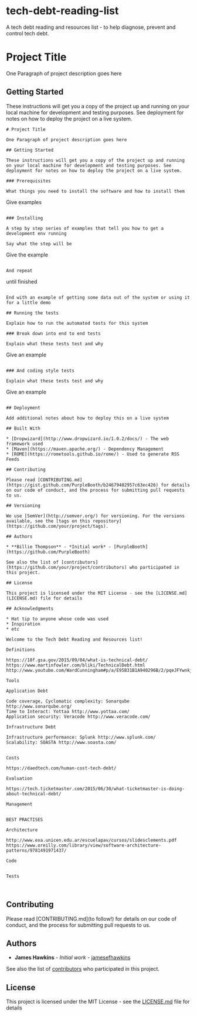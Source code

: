 # tech-debt-reading-list
A tech debt reading and resources list - to help diagnose, prevent and control tech debt.
# Project Title

One Paragraph of project description goes here

## Getting Started

These instructions will get you a copy of the project up and running on your local machine for development and testing purposes. See deployment for notes on how to deploy the project on a live system.


```
# Project Title

One Paragraph of project description goes here

## Getting Started

These instructions will get you a copy of the project up and running on your local machine for development and testing purposes. See deployment for notes on how to deploy the project on a live system.

### Prerequisites

What things you need to install the software and how to install them

```
Give examples
```

### Installing

A step by step series of examples that tell you how to get a development env running

Say what the step will be

```
Give the example
```

And repeat

```
until finished
```

End with an example of getting some data out of the system or using it for a little demo

## Running the tests

Explain how to run the automated tests for this system

### Break down into end to end tests

Explain what these tests test and why

```
Give an example
```

### And coding style tests

Explain what these tests test and why

```
Give an example
```

## Deployment

Add additional notes about how to deploy this on a live system

## Built With

* [Dropwizard](http://www.dropwizard.io/1.0.2/docs/) - The web framework used
* [Maven](https://maven.apache.org/) - Dependency Management
* [ROME](https://rometools.github.io/rome/) - Used to generate RSS Feeds

## Contributing

Please read [CONTRIBUTING.md](https://gist.github.com/PurpleBooth/b24679402957c63ec426) for details on our code of conduct, and the process for submitting pull requests to us.

## Versioning

We use [SemVer](http://semver.org/) for versioning. For the versions available, see the [tags on this repository](https://github.com/your/project/tags). 

## Authors

* **Billie Thompson** - *Initial work* - [PurpleBooth](https://github.com/PurpleBooth)

See also the list of [contributors](https://github.com/your/project/contributors) who participated in this project.

## License

This project is licensed under the MIT License - see the [LICENSE.md](LICENSE.md) file for details

## Acknowledgments

* Hat tip to anyone whose code was used
* Inspiration
* etc

Welcome to the Tech Debt Reading and Resources list!

Definitions

https://18f.gsa.gov/2015/09/04/what-is-technical-debt/
https://www.martinfowler.com/bliki/TechnicalDebt.html
http://www.youtube.com/WardCunningham#p/a/E95B31B1A940296B/2/pqeJFYwnkjE

Tools

Application Debt

Code coverage, Cyclomatic complexity: Sonarqube http://www.sonarqube.org/
Time to Interact: Yottaa http://www.yottaa.com/
Application security: Veracode http://www.veracode.com/

Infrastructure Debt

Infrastructure performance: Splunk http://www.splunk.com/
Scalability: SOASTA http://www.soasta.com/


Costs

https://daedtech.com/human-cost-tech-debt/

Evaluation

https://tech.ticketmaster.com/2015/06/30/what-ticketmaster-is-doing-about-technical-debt/

Management


BEST PRACTISES

Architecture

http://www.exa.unicen.edu.ar/escuelapav/cursos/slidesclements.pdf
https://www.oreilly.com/library/view/software-architecture-patterns/9781491971437/

Code


Tests



```




## Contributing

Please read [CONTRIBUTING.md](to follow!) for details on our code of conduct, and the process for submitting pull requests to us.


## Authors

* **James Hawkins** - *Initial work* - [jamesefhawkins](https://github.com/jamesefhawkins)

See also the list of [contributors](https://github.com/tech-debt-reading/contributors) who participated in this project.

## License

This project is licensed under the MIT License - see the [LICENSE.md](LICENSE.md) file for details